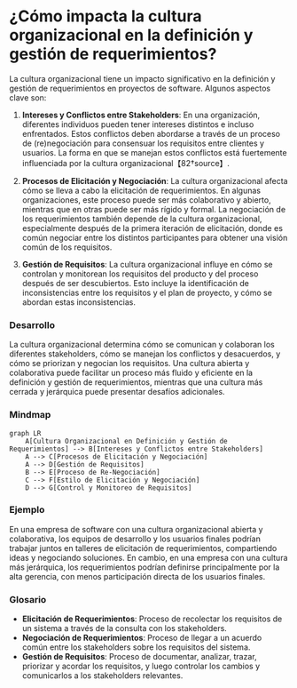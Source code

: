 # ¿Cómo impacta la cultura organizacional en la definición y gestión de requerimientos?
La cultura organizacional tiene un impacto significativo en la definición y gestión de requerimientos en proyectos de software. Algunos aspectos clave son:

1. **Intereses y Conflictos entre Stakeholders**: En una organización, diferentes individuos pueden tener intereses distintos e incluso enfrentados. Estos conflictos deben abordarse a través de un proceso de (re)negociación para consensuar los requisitos entre clientes y usuarios. La forma en que se manejan estos conflictos está fuertemente influenciada por la cultura organizacional【82†source】.

2. **Procesos de Elicitación y Negociación**: La cultura organizacional afecta cómo se lleva a cabo la elicitación de requerimientos. En algunas organizaciones, este proceso puede ser más colaborativo y abierto, mientras que en otras puede ser más rígido y formal. La negociación de los requerimientos también depende de la cultura organizacional, especialmente después de la primera iteración de elicitación, donde es común negociar entre los distintos participantes para obtener una visión común de los requisitos.

3. **Gestión de Requisitos**: La cultura organizacional influye en cómo se controlan y monitorean los requisitos del producto y del proceso después de ser descubiertos. Esto incluye la identificación de inconsistencias entre los requisitos y el plan de proyecto, y cómo se abordan estas inconsistencias.

### Desarrollo
La cultura organizacional determina cómo se comunican y colaboran los diferentes stakeholders, cómo se manejan los conflictos y desacuerdos, y cómo se priorizan y negocian los requisitos. Una cultura abierta y colaborativa puede facilitar un proceso más fluido y eficiente en la definición y gestión de requerimientos, mientras que una cultura más cerrada y jerárquica puede presentar desafíos adicionales.

### Mindmap
```mermaid
graph LR
    A[Cultura Organizacional en Definición y Gestión de Requerimientos] --> B[Intereses y Conflictos entre Stakeholders]
    A --> C[Procesos de Elicitación y Negociación]
    A --> D[Gestión de Requisitos]
    B --> E[Proceso de Re-Negociación]
    C --> F[Estilo de Elicitación y Negociación]
    D --> G[Control y Monitoreo de Requisitos]
```

### Ejemplo
En una empresa de software con una cultura organizacional abierta y colaborativa, los equipos de desarrollo y los usuarios finales podrían trabajar juntos en talleres de elicitación de requerimientos, compartiendo ideas y negociando soluciones. En cambio, en una empresa con una cultura más jerárquica, los requerimientos podrían definirse principalmente por la alta gerencia, con menos participación directa de los usuarios finales.

### Glosario
- **Elicitación de Requerimientos**: Proceso de recolectar los requisitos de un sistema a través de la consulta con los stakeholders.
- **Negociación de Requerimientos**: Proceso de llegar a un acuerdo común entre los stakeholders sobre los requisitos del sistema.
- **Gestión de Requisitos**: Proceso de documentar, analizar, trazar, priorizar y acordar los requisitos, y luego controlar los cambios y comunicarlos a los stakeholders relevantes.